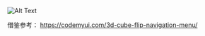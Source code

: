 ![Alt Text](https://github.com/love962965494/SelfSumarry/blob/dev/assets/3DNavigationMenu/20180616_121813.gif)

  借鉴参考： <a href="https://codemyui.com/3d-cube-flip-navigation-menu/">https://codemyui.com/3d-cube-flip-navigation-menu/</a>
</p>